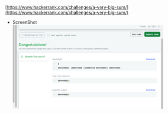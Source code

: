 [https://www.hackerrank.com/challenges/a-very-big-sum/](https://www.hackerrank.com/challenges/a-very-big-sum/)

* ScreenShot
![A Very Big Sum](image.png)